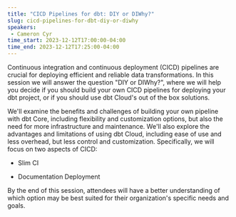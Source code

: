 ```yaml
---
title: "CICD Pipelines for dbt: DIY or DIWhy?"
slug: cicd-pipelines-for-dbt-diy-or-diwhy
speakers:
 - Cameron Cyr
time_start: 2023-12-12T17:00:00-04:00
time_end: 2023-12-12T17:25:00-04:00
---
```


Continuous integration and continuous deployment (CICD) pipelines are crucial for deploying efficient and reliable data transformations. In this session we will answer the question "DIY or DIWhy?", where we will help you decide if you should build your own CICD pipelines for deploying your dbt project, or if you should use dbt Cloud's out of the box solutions.
 
 
 
 We'll examine the benefits and challenges of building your own pipeline with dbt Core, including flexibility and customization options, but also the need for more infrastructure and maintenance. We'll also explore the advantages and limitations of using dbt Cloud, including ease of use and less overhead, but less control and customization. Specifically, we will focus on two aspects of CICD:
 
  - Slim CI
 
  - Documentation Deployment
 
 
 
 By the end of this session, attendees will have a better understanding of which option may be best suited for their organization's specific needs and goals.